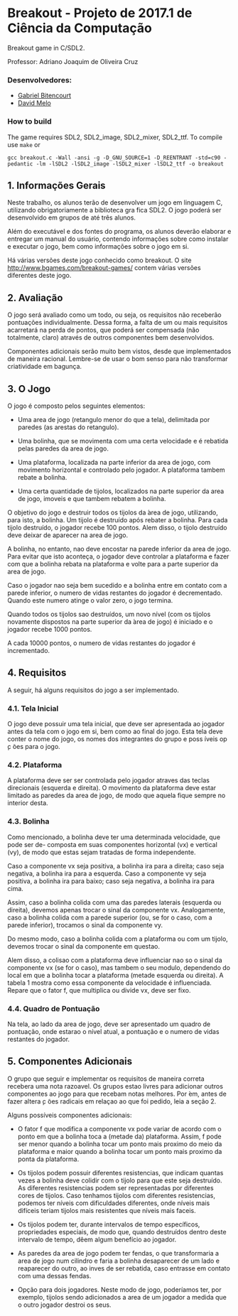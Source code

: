 # Breakout - Projeto de 2017.1 de Ciência da Computação
Breakout game in C/SDL2.

Professor: Adriano Joaquim de Oliveira Cruz

### Desenvolvedores:
- [Gabriel Bitencourt](https://github.com/gabrielbitencourt)
- [David Melo](https://github.com/neverufrj)

### How to build

The game requires SDL2, SDL2_image, SDL2_mixer, SDL2_ttf. To compile use `make` or 

`gcc breakout.c -Wall -ansi -g -D_GNU_SOURCE=1 -D_REENTRANT -std=c90 -pedantic -lm -lSDL2 -lSDL2_image -lSDL2_mixer -lSDL2_ttf -o breakout`

## 1. Informações Gerais
Neste trabalho, os alunos terão de desenvolver um jogo em linguagem C, utilizando obrigatoriamente a biblioteca gra ́fica SDL2. O jogo poderá ser desenvolvido em grupos de até três alunos.

Além do executável e dos fontes do programa, os alunos deverão elaborar e entregar um manual do usuário, contendo informações sobre como instalar e executar o jogo, bem como informações sobre o jogo em si.

Há várias versões deste jogo conhecido como breakout.
O site http://www.bgames.com/breakout-games/ contem várias versões diferentes deste jogo.

## 2. Avaliação
O jogo será avaliado como um todo, ou seja, os requisitos não receberão pontuações individualmente. Dessa forma, a falta de um ou mais requisitos acarretará na perda de pontos, que poderá ser compensada (não totalmente, claro) através de outros componentes bem desenvolvidos.

Componentes adicionais serão muito bem vistos, desde que implementados de maneira racional. Lembre-se de usar o bom senso para não transformar criatividade em bagunça.


## 3. O Jogo
O jogo é composto pelos seguintes elementos:

- Uma area de jogo (retangulo menor do que a tela), delimitada por paredes (as arestas do retangulo).

- Uma bolinha, que se movimenta com uma certa velocidade e é rebatida pelas paredes da area de jogo.

- Uma plataforma, localizada na parte inferior da area de jogo, com movimento horizontal e controlado pelo jogador. A plataforma tambem rebate a bolinha.

- Uma certa quantidade de tijolos, localizados na parte superior da area de jogo, imoveis e que tambem rebatem a bolinha.

O objetivo do jogo e destruir todos os tijolos da  ́area de jogo, utilizando, para isto, a bolinha. Um tijolo é destruído após rebater a bolinha. Para cada tijolo destruído, o jogador recebe 100 pontos. Alem disso, o tijolo destruído deve deixar de aparecer na area de jogo.

A bolinha, no entanto, nao deve encostar na parede inferior da area de jogo. Para evitar que isto aconteça, o jogador deve controlar a plataforma e fazer com que a bolinha rebata na plataforma e volte para a parte superior da area de jogo.

Caso o jogador nao seja bem sucedido e a bolinha entre em contato com a parede inferior, o numero de vidas restantes do jogador é decrementado. Quando este numero atinge o valor zero, o jogo termina.

Quando todos os tijolos sao destruídos, um novo nível (com os tijolos novamente dispostos na parte superior da  ́area de jogo) é iniciado e o jogador recebe 1000 pontos.

A cada 10000 pontos, o numero de vidas restantes do jogador é incrementado.


## 4. Requisitos
A seguir, há alguns requisitos do jogo a ser implementado.

### 4.1. Tela Inicial
O jogo deve possuir uma tela inicial, que deve ser apresentada ao jogador antes da tela com o jogo em si, bem como ao final do jogo.
Esta tela deve conter o nome do jogo, os nomes dos integrantes do grupo e poss ́ıveis op ̧c ̃oes para o jogo.

### 4.2. Plataforma
A plataforma deve ser ser controlada pelo jogador atraves das teclas direcionais (esquerda e direita). O movimento da plataforma deve estar limitado as paredes da area de jogo, de modo que aquela fique sempre no interior desta.

### 4.3. Bolinha
Como mencionado, a bolinha deve ter uma determinada velocidade, que pode ser de- composta em suas componentes horizontal (vx) e vertical (vy), de modo que estas sejam tratadas de forma independente.

Caso a componente vx seja positiva, a bolinha ira para a direita; caso seja negativa, a bolinha ira para a esquerda. Caso a componente vy seja positiva, a bolinha ira para baixo; caso seja negativa, a bolinha ira para cima.

Assim, caso a bolinha colida com uma das paredes laterais (esquerda ou direita), devemos apenas trocar o sinal da componente vx. Analogamente, caso a bolinha colida com a parede superior (ou, se for o caso, com a parede inferior), trocamos o sinal da componente vy.

Do mesmo modo, caso a bolinha colida com a plataforma ou com um tijolo, devemos trocar o sinal da componente em questao.

Alem disso, a colisao com a plataforma deve influenciar nao so o sinal da componente vx (se for o caso), mas tambem o seu modulo, dependendo do local em que a bolinha tocar a plataforma (metade esquerda ou direita). A tabela 1 mostra como essa componente da velocidade é influenciada. Repare que o fator f, que multiplica ou divide vx, deve ser fixo.

### 4.4. Quadro de Pontuação
Na tela, ao lado da area de jogo, deve ser apresentado um quadro de pontuação, onde estarao o nível atual, a pontuação e o numero de vidas restantes do jogador.


## 5. Componentes Adicionais
O grupo que seguir e implementar os requisitos de maneira correta recebera uma nota razoavel. Os grupos estao livres para adicionar outros componentes ao jogo para que recebam notas melhores. Por ́em, antes de fazer altera ̧c ̃oes radicais em relaçao ao que foi pedido, leia a seção 2.

Alguns possíveis componentes adicionais:

- O fator f que modifica a componente vx pode variar de acordo com o ponto em que a bolinha toca a (metade da) plataforma. Assim, f pode ser menor quando a bolinha tocar um ponto mais proximo do meio da plataforma e maior quando a bolinha tocar um ponto mais proximo da ponta da plataforma.

- Os tijolos podem possuir diferentes resistencias, que indicam quantas vezes a bolinha deve colidir com o tijolo para que este seja destruído. As diferentes resistencias podem ser representadas por diferentes cores de tijolos. Caso tenhamos tijolos com diferentes resistencias, podemos ter níveis com dificuldades diferentes, onde níveis mais difíceis teriam tijolos mais resistentes que níveis mais faceis.

- Os tijolos podem ter, durante intervalos de tempo específicos, propriedades especiais, de modo que, quando destruídos dentro deste intervalo de tempo, dêem algum benefício ao jogador.

- As paredes da area de jogo podem ter fendas, o que transformaria a area de jogo num cilindro e faria a bolinha desaparecer de um lado e reaparecer do outro, ao inves de ser rebatida, caso entrasse em contato com uma dessas fendas.

- Opção para dois jogadores. Neste modo de jogo, poderíamos ter, por exemplo, tijolos sendo adicionados a area de um jogador a medida que o outro jogador destroi os seus.

